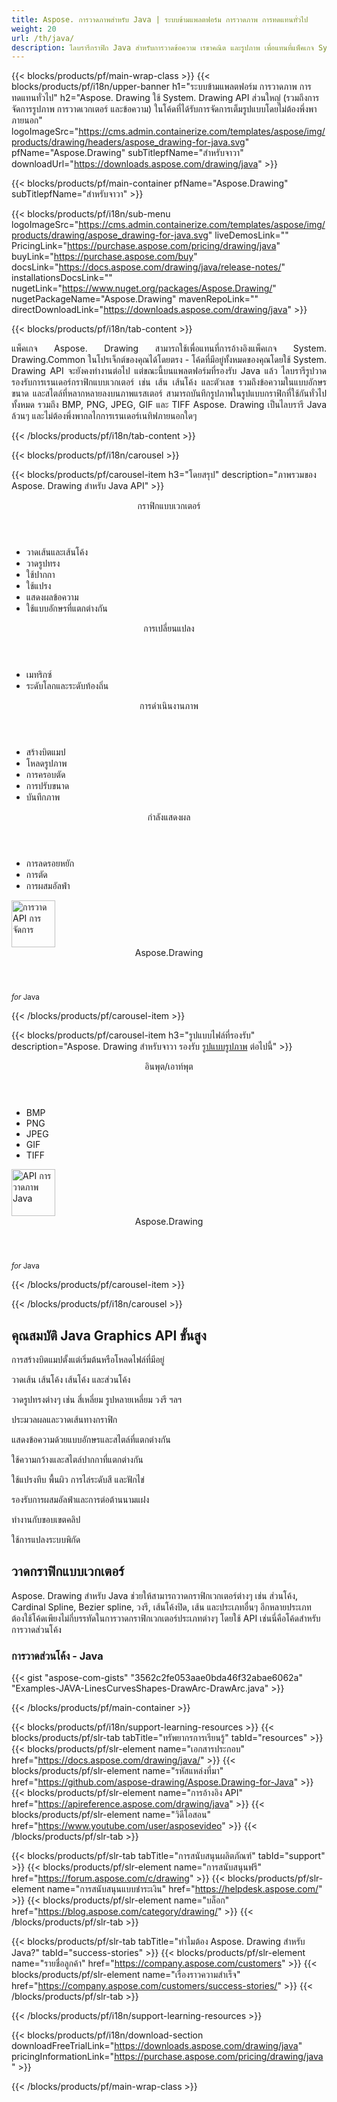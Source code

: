 ```yaml
---
title: Aspose. การวาดภาพสำหรับ Java | ระบบข้ามแพลตฟอร์ม การวาดภาพ การทดแทนทั่วไป 
weight: 20
url: /th/java/ 
description: ไลบรารีกราฟิก Java สำหรับการวาดข้อความ เรขาคณิต และรูปภาพ เพื่อแทนที่แพ็คเกจ System. Drawing.Common โดยตรงโดยไม่ต้องเปลี่ยนโค้ด C# ที่มีอยู่
---
```


{{< blocks/products/pf/main-wrap-class >}}
{{< blocks/products/pf/i18n/upper-banner h1="ระบบข้ามแพลตฟอร์ม การวาดภาพ การทดแทนทั่วไป" h2="Aspose. Drawing ใช้ System. Drawing API ส่วนใหญ่ (รวมถึงการจัดการรูปภาพ การวาดเวกเตอร์ และข้อความ) ในโค้ดที่ได้รับการจัดการเต็มรูปแบบโดยไม่ต้องพึ่งพาภายนอก" logoImageSrc="https://cms.admin.containerize.com/templates/aspose/img/products/drawing/headers/aspose_drawing-for-java.svg" pfName="Aspose.Drawing" subTitlepfName="สำหรับจาวา" downloadUrl="https://downloads.aspose.com/drawing/java" >}}

{{< blocks/products/pf/main-container pfName="Aspose.Drawing" subTitlepfName="สำหรับจาวา" >}}

{{< blocks/products/pf/i18n/sub-menu logoImageSrc="https://cms.admin.containerize.com/templates/aspose/img/products/drawing/aspose_drawing-for-java.svg" liveDemosLink="" PricingLink="https://purchase.aspose.com/pricing/drawing/java" buyLink="https://purchase.aspose.com/buy" docsLink="https://docs.aspose.com/drawing/java/release-notes/" installationsDocsLink="" nugetLink="https://www.nuget.org/packages/Aspose.Drawing/" nugetPackageName="Aspose.Drawing" mavenRepoLink="" directDownloadLink="https://downloads.aspose.com/drawing/java" >}}

{{< blocks/products/pf/i18n/tab-content >}}
<p align="justify">
 แพ็คเกจ Aspose. Drawing สามารถใช้เพื่อแทนที่การอ้างอิงแพ็คเกจ System. Drawing.Common ในโปรเจ็กต์ของคุณได้โดยตรง - โค้ดที่มีอยู่ทั้งหมดของคุณโดยใช้ System. Drawing API จะยังคงทำงานต่อไป แต่ขณะนี้บนแพลตฟอร์มที่รองรับ Java แล้ว ไลบรารีรูปวาดรองรับการเรนเดอร์กราฟิกแบบเวกเตอร์ เช่น เส้น เส้นโค้ง และตัวเลข รวมถึงข้อความในแบบอักษร ขนาด และสไตล์ที่หลากหลายลงบนภาพแรสเตอร์ สามารถบันทึกรูปภาพในรูปแบบกราฟิกที่ใช้กันทั่วไปทั้งหมด รวมถึง BMP, PNG, JPEG, GIF และ TIFF Aspose. Drawing เป็นไลบรารี Java ล้วนๆ และไม่ต้องพึ่งพากลไกการเรนเดอร์เนทิฟภายนอกใดๆ
</p>

{{< /blocks/products/pf/i18n/tab-content >}}

<!--Diagrams Start-->
{{< blocks/products/pf/i18n/carousel >}}

{{< blocks/products/pf/carousel-item h3="โดยสรุป" description="ภาพรวมของ Aspose. Drawing สำหรับ Java API" >}}
<div class="diagram1 d1-net">
 <div class="d1-row">
  <div class="d1-col d1-left">
   <header>
    <i class="fa fa-bars">
    </i>
    กราฟิกแบบเวกเตอร์
   </header>
   <ul>
    <li>
     วาดเส้นและเส้นโค้ง
    </li>
    <li>
     วาดรูปทรง
    </li>
    <li>
     ใช้ปากกา
    </li>
    <li>
     ใช้แปรง
    </li>
    <li>
     แสดงผลข้อความ
    </li>
    <li>
     ใช้แบบอักษรที่แตกต่างกัน
    </li>
   </ul>
   <header>
    <i class="fa fa-cogs">
    </i>
    การเปลี่ยนแปลง
   </header>
   <ul>
    <li>
     เมทริกซ์
    </li>
    <li>
     ระดับโลกและระดับท้องถิ่น
    </li>
   </ul>
  </div>
  <!--/left-->
  <div class="d1-col d1-right">
   <header>
    <i class="fa fa-picture-o">
    </i>
    การดำเนินงานภาพ
   </header>
   <ul>
    <li>
     สร้างบิตแมป
    </li>
    <li>
     โหลดรูปภาพ
    </li>
    <li>
     การครอบตัด
    </li>
    <li>
     การปรับขนาด
    </li>
    <li>
     บันทึกภาพ
    </li>
   </ul>
   <header>
    <i class="fa fa-cogs">
    </i>
    กำลังแสดงผล
   </header>
   <ul>
    <li>
     การลดรอยหยัก
    </li>
    <li>
     การตัด
    </li>
    <li>
     การผสมอัลฟ่า
    </li>
   </ul>
  </div>
  <!--/right-->
 </div>
 <!--/row-->
 </div>
<div class="diagram1 d1-net">
 <div class="d1-row">
  
  <!--/right-->
 </div>
 <!--/row-->
 <div class="d1-logo">
  <img width="70" height="75" alt="การวาด API การจัดการ" src="https://cms.admin.containerize.com/templates/aspose/img/products/drawing/aspose_drawing-for-net.svg"/>
  <header>
   Aspose.Drawing
  </header>
  <footer>
   <small>
    <em>
     for
    </em>
    Java
   </small>
  </footer>
 </div>
 <!--/logo-->
</div>

{{< /blocks/products/pf/carousel-item >}}


{{< blocks/products/pf/carousel-item h3="รูปแบบไฟล์ที่รองรับ" description="Aspose. Drawing สำหรับจาวา รองรับ [รูปแบบรูปภาพ](https://docs.aspose.com/drawing/net/supported-file-formats/) ต่อไปนี้" >}}
<div class="diagram1 d2 d1-net">
 <div class="d1-row">
  <div class="d1-col d1-left">
   <header>
    <i class="fa fa-arrows-v">
    </i>
    อินพุต/เอาท์พุต
   </header>
   <ul>
    <li>
     BMP
    </li>
    <li>
     PNG
    </li>
    <li>
     JPEG
    </li>
    <li>
     GIF
    </li>
    <li>
     TIFF
    </li>
   </ul>
  </div>
  <!--/left-->
  <div class="d1-col d1-right">
  </div>
  <!--/right-->
 </div>
 <!--/row-->
 <div class="d1-logo">
  <img width="70" height="75" alt="API การวาดภาพ Java" src="https://cms.admin.containerize.com/templates/aspose/img/products/drawing/aspose_drawing-for-java.svg"/>
  <header>
   Aspose.Drawing
  </header>
  <footer>
   <small>
    <em>
     for
    </em>
    Java
   </small>
  </footer>
 </div>
 <!--/logo-->
</div>

{{< /blocks/products/pf/carousel-item >}}

{{< /blocks/products/pf/i18n/carousel >}}
<!--Diagrams End-->

<!--Feature-section Start-->
<div class="container-fluid features-section bg-gray singleproduct">
 <a class="anchor" id="features" name="features">
 </a>
 <div class="row">
  <div class="container">
   <h2 class="h2title">
    คุณสมบัติ Java Graphics API ขั้นสูง
   </h2>
   <p>
   </p>
   <div class="col-lg-4">
    <em class="fa fa-repeat ico-blue fa-2x col-lg-2">
    </em>
    <p class="col-lg-10">
     การสร้างบิตแมปตั้งแต่เริ่มต้นหรือโหลดไฟล์ที่มีอยู่
    </p>
   </div>
   <div class="col-lg-4">
    <em class="fa fa-pencil-square-o ico-blue fa-2x col-lg-2">
    </em>
    <p class="col-lg-10">
     วาดเส้น เส้นโค้ง เส้นโค้ง และส่วนโค้ง
    </p>
   </div>
   <div class="col-lg-4">
    <em class="fa fa-arrows ico-blue fa-2x col-lg-2">
    </em>
    <p class="col-lg-10">
     วาดรูปทรงต่างๆ เช่น สี่เหลี่ยม รูปหลายเหลี่ยม วงรี ฯลฯ
    </p>
   </div>
   <div class="col-lg-4">
    <em class="fa fa-bars ico-blue fa-2x col-lg-2">
    </em>
    <p class="col-lg-10">
     ประมวลผลและวาดเส้นทางกราฟิก
    </p>
   </div>
   <div class="col-lg-4">
    <em class="fa fa-font ico-blue fa-2x col-lg-2">
    </em>
    <p class="col-lg-10">
     แสดงข้อความด้วยแบบอักษรและสไตล์ที่แตกต่างกัน
    </p>
   </div>
   <div class="col-lg-4">
    <em class="fa fa-crop ico-blue fa-2x col-lg-2">
    </em>
    <p class="col-lg-10">
     ใช้ความกว้างและสไตล์ปากกาที่แตกต่างกัน
    </p>
   </div>
   <div class="col-lg-4">
    <em class="fa fa-paint-brush ico-blue fa-2x col-lg-2">
    </em>
    <p class="col-lg-10">
     ใช้แปรงทึบ พื้นผิว การไล่ระดับสี และฟักไข่
    </p>
   </div>
   <div class="col-lg-4">
    <em class="fa fa-cog ico-blue fa-2x col-lg-2">
    </em>
    <p class="col-lg-10">
     รองรับการผสมอัลฟ่าและการต่อต้านนามแฝง
    </p>
   </div>
   <div class="col-lg-4">
    <em class="fa fa-scissors ico-blue fa-2x col-lg-2">
    </em>
    <p class="col-lg-10">
     ทำงานกับขอบเขตคลิป
    </p>
   </div>
   <div class="col-lg-4">
    <em class="fa fa-bolt ico-blue fa-2x col-lg-2">
    </em>
    <p class="col-lg-10">
     ใช้การแปลงระบบพิกัด
    </p>
   </div>
   <!--<div class="col-lg-4"><em class="fa fa-cog ico-blue fa-2x col-lg-2"> </em>

<p class="col-lg-10">Sheet Color Highlighting</p>

</div>

<div class="col-lg-4"><em class="fa fa-bars ico-blue fa-2x col-lg-2"> </em>

<p class="col-lg-10">Support of Layer Mask</p>

</div>

<div class="col-lg-4"><em class="fa fa-font ico-blue fa-2x col-lg-2"> </em>

<p class="col-lg-10">Support of Text Layers on Runtime</p>

</div>

<div class="col-lg-4"><em class="fa fa-arrows-alt ico-blue fa-2x col-lg-2"> </em>

<p class="col-lg-10">Support of Adjustment Layers</p>

</div>

<div class="col-lg-4"><em class="fa fa-arrows-v ico-blue fa-2x col-lg-2"> </em>

<p class="col-lg-10">Manage Brightness and Contrast in Adjustment Layers</p>

</div>

<div class="col-lg-4"><em class="fa fa-arrows-h ico-blue fa-2x col-lg-2"> </em>

<p class="col-lg-10">Manage Exposure Layers</p>

</div>

<div class="col-lg-4"><em class="fa fa-bars ico-blue fa-2x col-lg-2"> </em>

<p class="col-lg-10">Manage Channel Mixer Adjust Layers</p>

</div>

<div class="col-lg-4"><em class="fa fa-bars ico-blue fa-2x col-lg-2"> </em>

<p class="col-lg-10">Merge PUB layers into Other layers</p>

</div>

<div class="col-lg-4"><em class="fa fa-arrows-alt ico-blue fa-2x col-lg-2"> </em>

<p class="col-lg-10">กำลังแสดงผล of Curves Adjustment Layers</p>

</div>

<div class="col-lg-4"><em class="fa fa-filter ico-blue fa-2x col-lg-2"> </em>

<p class="col-lg-10">Manager Photo Filter Adjustment Layer</p>

</div>

<div class="col-lg-4"><em class="fa fa-level-up ico-blue fa-2x col-lg-2"> </em>

<p class="col-lg-10">Adding and กำลังแสดงผล of Level Layers</p>

</div>

<div class="col-lg-4"><em class="fa fa-adjust ico-blue fa-2x col-lg-2"> </em>

<p class="col-lg-10">Add Hue Saturation of Adjustment Layers</p>

</div>

<div class="col-lg-4"><em class="fa fa-star-half-o ico-blue fa-2x col-lg-2"> </em>

<p class="col-lg-10">Support of การตัด Mask</p>

</div>

<div class="col-lg-4"><em class="fa fa-cogs ico-blue fa-2x col-lg-2"> </em>

<p class="col-lg-10">Manage Opacity of Layers & Flatten Layers</p>

</div>-->
   <!--<div class="col-lg-12">

<h2 class="h2title">Latest PUB API Features</h2>

<p>Aspose.PUB สำหรับจาวา API continuously adding more features to make it powerful. Here is list of few picks from the latest ones added.</p>

<ul>

<li>Support of Fill layers. Pattern, Color and Gradient fill</li>

<li>Support of GdFlResource, VmskResource, PtFlResource and VsmsResource</li>

<li>Load JPEG/PNG/etc image files to PsdImage without direct loading</li>

<li>Support of Layer Vector Masks and Text Layer Custom FlipRotate</li>

<li>กำลังแสดงผล of Stroke effect with Color Fill for export</li>

</ul>

</div>-->
   <div class="col-lg-12">
    <h2 class="h2title">
     วาดกราฟิกแบบเวกเตอร์
    </h2>
    <p>
     Aspose. Drawing สำหรับ Java ช่วยให้สามารถวาดกราฟิกเวกเตอร์ต่างๆ เช่น ส่วนโค้ง, Cardinal Spline, Bezier spline, วงรี, เส้นโค้งปิด, เส้น และประเภทอื่นๆ อีกหลายประเภท ต้องใช้โค้ดเพียงไม่กี่บรรทัดในการวาดกราฟิกเวกเตอร์ประเภทต่างๆ โดยใช้ API เช่นนี่คือโค้ดสำหรับการวาดส่วนโค้ง
    </p>
    <div class="codeblock" id="code">
     <h3>
      การวาดส่วนโค้ง - Java
     </h3>
     {{< gist "aspose-com-gists" "3562c2fe053aae0bda46f32abae6062a" "Examples-JAVA-LinesCurvesShapes-DrawArc-DrawArc.java" >}}
    </div>
   </div>
   <!--<div class="col-lg-12">

<h2 class="h2title">Access & Manipulate PUB Layers</h2>

<p>Aspose.PUB สำหรับจาวา lets you access layers of a PUB with the ability to draw on it with either image or text. You can merge layers, update text on layers, set effects or export layer as an image. You may also use PUB Java API to detect flattened PUB files or create thumbnails.</p>

</div>-->
   <!--<div class="col-lg-12">

<h2 class="h2title">Read or Create PUB Files</h2>

<p>Aspose.PUB สำหรับจาวา not only supports loading PSD & PSB file formats for manipulation & conversion but it also provides the capability to create PUB & PSB files from scratch. Java developers can use the API to automate scenarios that may help them on their way.</p>

<div id="code" class="codeblock">

<h3>Create PUB from scratch - C#</h3>

<pre><code class="cs">using (var PUB = Aspose.PSD.Image.Create(new Aspose.PSD.ImageOptions.PsdOptions()

{

    Source = new Aspose.PSD.Sources.FileCreateSource(dir + "output.psd", false),

    ColorMode = Aspose.PSD.FileFormats.Psd.ColorModes.Rgb,

    CompressionMethod = Aspose.PSD.FileFormats.Psd.CompressionMethod.RLE,

    Version = 4

}, 400, 400))

{

    // draw some graphics over the newly created PSD

    var graphics = new Aspose.PSD.Graphics(psd);

    graphics.Clear(Aspose.PSD.Color.White);

    graphics.DrawEllipse(new Aspose.PSD.Pen(Aspose.PSD.Color.Red, 6), new Aspose.PSD.Rectangle(0, 0, 400, 400));

    psd.Save();

}</code></pre>

</div>

</div>-->
   <!--<div class="col-lg-12">

<h2 class="h2title">Various Imaging Filters</h2>

<p>Aspose.PUB สำหรับจาวา provides the core imaging features such as color adjustment via its class libraries. Developers can easily adjust brightness, contrast or gamma on raster image loaded by the API. Furthermore, developers can dynamically dither or blur images as well as use popular filters including Median, Gauss Wiener, Motion Wiener and Bradley Threshold.</p>

</div>-->
  </div>
 </div>
</div>
<!--Feature-section End-->

{{< /blocks/products/pf/main-container >}}


{{< blocks/products/pf/i18n/support-learning-resources >}}
{{< blocks/products/pf/slr-tab tabTitle="ทรัพยากรการเรียนรู้" tabId="resources" >}}
{{< blocks/products/pf/slr-element name="เอกสารประกอบ" href="https://docs.aspose.com/drawing/java/" >}}
{{< blocks/products/pf/slr-element name="รหัสแหล่งที่มา" href="https://github.com/aspose-drawing/Aspose.Drawing-for-Java" >}}
{{< blocks/products/pf/slr-element name="การอ้างอิง API" href="https://apireference.aspose.com/drawing/java" >}}
{{< blocks/products/pf/slr-element name="วิดีโอสอน" href="https://www.youtube.com/user/asposevideo" >}}
{{< /blocks/products/pf/slr-tab >}}

{{< blocks/products/pf/slr-tab tabTitle="การสนับสนุนผลิตภัณฑ์" tabId="support" >}}
{{< blocks/products/pf/slr-element name="การสนับสนุนฟรี" href="https://forum.aspose.com/c/drawing" >}}
{{< blocks/products/pf/slr-element name="การสนับสนุนแบบชำระเงิน" href="https://helpdesk.aspose.com/" >}}
{{< blocks/products/pf/slr-element name="บล็อก" href="https://blog.aspose.com/category/drawing/" >}}
{{< /blocks/products/pf/slr-tab >}}

{{< blocks/products/pf/slr-tab tabTitle="ทำไมต้อง Aspose. Drawing สำหรับ Java?" tabId="success-stories" >}}
{{< blocks/products/pf/slr-element name="รายชื่อลูกค้า" href="https://company.aspose.com/customers" >}}
{{< blocks/products/pf/slr-element name="เรื่องราวความสำเร็จ" href="https://company.aspose.com/customers/success-stories/" >}}
{{< /blocks/products/pf/slr-tab >}}

{{< /blocks/products/pf/i18n/support-learning-resources >}}

{{< blocks/products/pf/i18n/download-section downloadFreeTrialLink="https://downloads.aspose.com/drawing/java" pricingInformationLink="https://purchase.aspose.com/pricing/drawing/java" >}}


{{< /blocks/products/pf/main-wrap-class >}}
